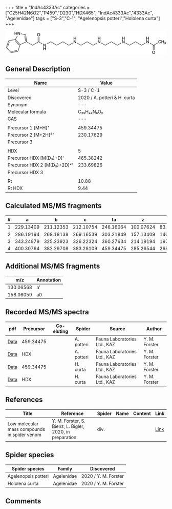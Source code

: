 +++
title = "IndAc4333Ac"
categories = ["C25H42N6O2","P459","D230","HDX465",
"IndAc4333Ac","4333Ac",
"Agelenidae"]
tags = ["S-3","C-1",
"Agelenopsis potteri","Hololena curta"]
+++

![](/img/IndAc4333Ac.png)

## General Description

| Name                       | Value              |
|----------------------------|--------------------|
| Level                      | S-3 / C-1          |
| Discovered                 | 2020 / A. potteri & H. curta |
| Synonym                    | ---                |
| Molecular formula          | C₂₅H₄₂N₆O₂                   |
| CAS                        | ---                |
|                            |                    |
| Precursor 1 [M+H]⁺         | 459.34475                   |
| Precursor 2 [M+2H]²⁺       | 230.17629                   |
| Precursor 3                |                    |
|                            |                    |
| HDX                        | 5                   |
| Precursor HDX   [M(D₅)+D]⁺   | 465.38242                   |
| Precursor HDX 2 [M(D₅)+2D]²⁺ | 233.69826                   |
| Precursor HDX 3            |                    |
|                            |                    |
| Rt                         | 10.88                   |
| Rt HDX                     | 9.44                   |

## Calculated MS/MS fragments

| # | a         | b         | c         | ta        | z         | y         | tz        |
|---|-----------|-----------|-----------|-----------|-----------|-----------|-----------|
| 1 | 229.13409 | 211.12353 | 212.10754 | 246.16064 | 100.07624 | 83.04969 | 117.10279 |
| 2 | 286.19194 | 268.18138 | 269.16539 | 303.21849 | 157.13409 | 140.10754 | 174.16064 |
| 3 | 343.24979 | 325.23923 | 326.22324 | 360.27634 | 214.19194 | 197.16539 | 231.21849 |
| 4 | 400.30764 | 382.29708 | 383.28109 | 459.34475 | 285.26544 | 268.23889 | 302.29199 |

## Additional MS/MS fragments

| m/z | Annotation |
|-----|------------|
| 130.06568 | a'         |
| 158.06059 | a0         |

## Recorded MS/MS spectra

| pdf                                             | Precursor | Co-eluting | Spider      | Source                       | Author        |
|-------------------------------------------------|-----------|------------|-------------|------------------------------|---------------|
| [Data](/pdf/A-potteri/459_IndAc4333Ac_Ap.pdf) | 459.34475 |           | A. potteri | Fauna Laboratories Ltd., KAZ | Y. M. Forster |
| [Data](/pdf/A-potteri/459_IndAc4333Ac_Ap_HDX.pdf) | HDX |           | A. potteri | Fauna Laboratories Ltd., KAZ | Y. M. Forster |
| [Data](/pdf/H-curta/459_IndAc4333Ac_Hc.pdf) | 459.34475 |           | H. curta | Fauna Laboratories Ltd., KAZ | Y. M. Forster |
| [Data](/pdf/H-curta/459_IndAc4333Ac_Hc_HDX.pdf) | HDX |           | H. curta | Fauna Laboratories Ltd., KAZ | Y. M. Forster |


## References

| Title | Reference | Spider | Name | Content | Link |
|-------|-----------|--------|------|---------|------|
| Low molecular mass compounds in spider venom      | Y. M. Forster, S. Bienz, L. Bigler, 2020, in preparation          | div.       |   |   | [Link](unknown) |

## Spider species

| Spider species     | Family     | Discovered           |
|--------------------|------------|----------------------|
| Agelenopsis potteri | Agelenidae | 2020 / Y. M. Forster |
| Hololena curta | Agelenidae | 2020 / Y. M. Forster |



## Comments